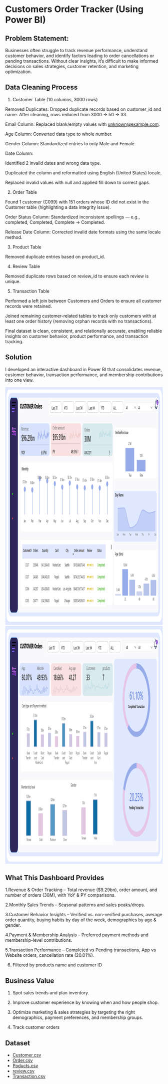 #  Customers Order Tracker (Using Power BI)

##  Problem Statement:

Businesses often struggle to track revenue performance, understand customer behavior, and identify factors leading to order cancellations or pending transactions. Without clear insights, it’s difficult to make informed decisions on sales strategies, customer retention, and marketing optimization.

## Data Cleaning Process
1. Customer Table (10 columns, 3000 rows)

Removed Duplicates: Dropped duplicate records based on customer_id and name. After cleaning, rows reduced from 3000 → 50 → 33.

Email Column: Replaced blank/empty values with unknown@example.com.

Age Column: Converted data type to whole number.

Gender Column: Standardized entries to only Male and Female.

Date Column:

Identified 2 invalid dates and wrong data type.

Duplicated the column and reformatted using English (United States) locale.

Replaced invalid values with null and applied fill down to correct gaps.

2. Order Table

Found 1 customer (C099) with 151 orders whose ID did not exist in the Customer table (highlighting a data integrity issue).

Order Status Column: Standardized inconsistent spellings — e.g., completed, Completed, Complete → Completed.

Release Date Column: Corrected invalid date formats using the same locale method.

3. Product Table

Removed duplicate entries based on product_id.

4. Review Table

Removed duplicate rows based on review_id to ensure each review is unique.

5. Transaction Table

Performed a left join between Customers and Orders to ensure all customer records were retained.

Joined remaining customer-related tables to track only customers with at least one order history (removing orphan records with no transactions).

 Final dataset is clean, consistent, and relationally accurate, enabling reliable insights on customer behavior, product performance, and transaction tracking.

## Solution

I developed an interactive dashboard in Power BI that consolidates revenue, customer behavior, transaction performance, and membership contributions into one view.

<img width="1333" height="760" alt="C1" src= "https://github.com/Israel1hub/Customers-Order-Tracker-/blob/main/Customer%20order%201.png">
<img width="1333" height="760" alt = "Customer order" src = "https://github.com/Israel1hub/Customers-Order-Tracker-/blob/main/c3.png"  >

 ## What This Dashboard Provides

1.Revenue & Order Tracking – Total revenue ($9.29bn), order amount, and number of orders (30M), with YoY & PY comparisons.

2.Monthly Sales Trends – Seasonal patterns and sales peaks/drops.

3.Customer Behavior Insights – Verified vs. non-verified purchases, average order quantity, buying habits by day of the week, demographics by age & gender.

4.Payment & Membership Analysis – Preferred payment methods and membership-level contributions.

5.Transaction Performance – Completed vs Pending transactions, App vs Website orders, cancellation rate (20.01%).

6. Filtered by products name and customer ID

## Business Value

1. Spot sales trends and plan inventory.
   
2. Improve customer experience by knowing when and how people shop.

3. Optimize marketing & sales strategies by targeting the right demographics, payment preferences, and membership groups.

4. Track customer orders


## Dataset

- <a href= "https://drive.google.com/file/d/150YInsMb5DVRpj53m3QUFDxg9FkH8jiE/view?usp=sharing">Customer.csv</a>
- <a href = "https://drive.google.com/file/d/1NAiofME7Zi4IfaNyS8JRfKYXMZmGfxP2/view?usp=drive_link">Order.csv</a>
- <a  href= "https://drive.google.com/file/d/1ckSssQF4e9sXLIxVtGgmB34q2X-ijaez/view?usp=drive_link">Poducts.csv</a>
- <a href = "https://drive.google.com/file/d/1E2QrX6YUpcWNG2rZh4NlqoZx23M8y85m/view?usp=drive_link">review.csv</a>
- <a href = "https://drive.google.com/file/d/19qgrXaPIpET9GAsDl6LKFM1xjaLMMNLV/view?usp=drive_link">Transaction.csv
